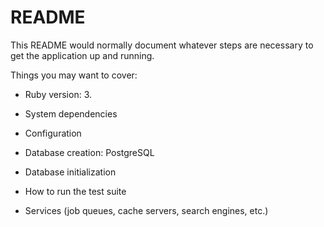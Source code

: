 # README

This README would normally document whatever steps are necessary to get the
application up and running.

Things you may want to cover:

* Ruby version: 3.

* System dependencies

* Configuration

* Database creation: PostgreSQL

* Database initialization

* How to run the test suite

* Services (job queues, cache servers, search engines, etc.)
